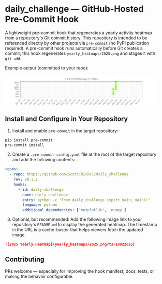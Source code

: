 # daily_challenge — GitHub-Hosted Pre-Commit Hook

A lightweight pre-commit hook that regenerates a yearly activity heatmap from a repository's Git commit history. 
This repository is intended to be referenced directly by other projects via `pre-commit` (no PyPI publication required).
A pre-commit hook runs automatically before Git creates a commit; this hook regenerates `yearly_heatmaps/2025.png` and stages it with `git add`.

Example output (committed to your repo):

![2025 Yearly Heatmap](yearly_heatmaps/2025.png?ts=10142025)

## Install and Configure in Your Repository

1. Install and enable `pre-commit` in the target repository:

```bash
pip install pre-commit
pre-commit install
```

2. Create a `.pre-commit-config.yaml` file at the root of the target repository and add the following contents:

```yaml
repos:
  - repo: https://github.com/ScottChiuNYC/daily_challenge
    rev: v0.1.2
    hooks:
      - id: daily-challenge
        name: daily challenge
        entry: python -c "from daily_challenge import main; main()"
        language: python
        additional_dependencies: ['matplotlib', 'numpy']
```

3. Optional, but recommended: Add the following image link to your repository's `README.md` to display the generated heatmap. The timestamp in the URL is a cache-buster that helps viewers fetch the updated image.

```md
![2025 Yearly Heatmap](yearly_heatmaps/2025.png?ts=10022025)
```

## Contributing

PRs welcome — especially for improving the hook manifest, docs, tests, or making the behavior configurable.

